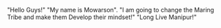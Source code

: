 "Hello Guys!"
"My name is Mowarson".
"I am going to change the Maring Tribe and make them Develop their mindset!"
"Long Live Manipur!"
